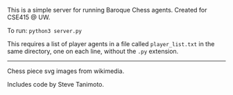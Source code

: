 This is a simple server for running Baroque Chess agents. Created for CSE415 @ UW.

To run: `python3 server.py`

This requires a list of player agents in a file called `player_list.txt` in the same directory, one on each line, without the `.py` extension.

***

Chess piece svg images from wikimedia.

Includes code by Steve Tanimoto.
